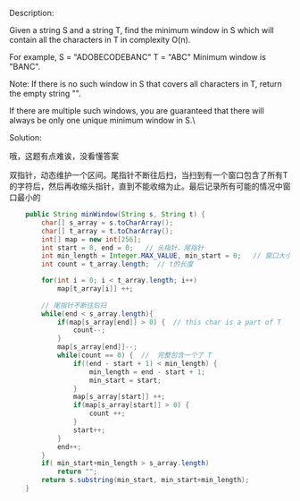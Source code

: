Description:

Given a string S and a string T, find the minimum window in S which will contain all the characters in T in complexity O(n).

For example,
S = "ADOBECODEBANC"
T = "ABC"
Minimum window is "BANC".

Note:
If there is no such window in S that covers all characters in T, return the empty string "".

If there are multiple such windows, you are guaranteed that there will always be only one unique minimum window in S.\

Solution:

哦，这题有点难诶，没看懂答案

双指针，动态维护一个区间。尾指针不断往后扫，当扫到有一个窗口包含了所有T的字符后，然后再收缩头指针，直到不能收缩为止。最后记录所有可能的情况中窗口最小的


```java
    public String minWindow(String s, String t) {
        char[] s_array = s.toCharArray();
        char[] t_array = t.toCharArray();
        int[] map = new int[256];
        int start = 0, end = 0;   // 头指针，尾指针
        int min_length = Integer.MAX_VALUE, min_start = 0;   // 窗口大小，起点
        int count = t_array.length;  // t的长度

        for(int i = 0; i < t_array.length; i++)
            map[t_array[i]] ++;
        
        // 尾指针不断往后扫
        while(end < s_array.length){
            if(map[s_array[end]] > 0) {  // this char is a part of T
                count--;
            }
            map[s_array[end]]--;
            while(count == 0) {  //  完整包含一个了 T
                if((end - start + 1) < min_length) {
                    min_length = end - start + 1;
                    min_start = start;
                }
                map[s_array[start]] ++;
                if(map[s_array[start]] > 0) {
                    count ++;
                }
                start++;
            }
            end++;
        }
        if( min_start+min_length > s_array.length)
            return "";
        return s.substring(min_start, min_start+min_length);
    }    
```